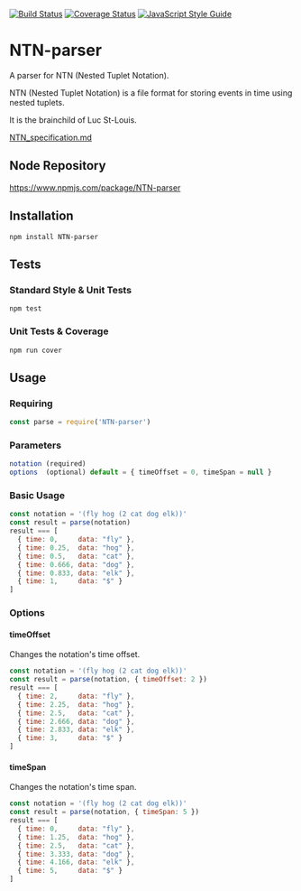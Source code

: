 [![Build Status](https://travis-ci.org/pelevesque/NTN-parser.svg?branch=master)](https://travis-ci.org/pelevesque/NTN-parser)
[![Coverage Status](https://coveralls.io/repos/github/pelevesque/NTN-parser/badge.svg?branch=master)](https://coveralls.io/github/pelevesque/NTN-parser?branch=master)
[![JavaScript Style Guide](https://img.shields.io/badge/code_style-standard-brightgreen.svg)](https://standardjs.com)

# NTN-parser

A parser for NTN (Nested Tuplet Notation).

NTN (Nested Tuplet Notation) is a file format for storing events in time
using nested tuplets.

It is the brainchild of Luc St-Louis.

[NTN_specification.md](NTN_specification/NTN_specification.md)

## Node Repository

https://www.npmjs.com/package/NTN-parser

## Installation

`npm install NTN-parser`

## Tests

### Standard Style & Unit Tests

`npm test`

### Unit Tests & Coverage

`npm run cover`

## Usage

### Requiring

```js
const parse = require('NTN-parser')
```

### Parameters

```js
notation (required)
options  (optional) default = { timeOffset = 0, timeSpan = null }
```

### Basic Usage

```js
const notation = '(fly hog (2 cat dog elk))'
const result = parse(notation)
result === [
  { time: 0,     data: "fly" },
  { time: 0.25,  data: "hog" },
  { time: 0.5,   data: "cat" },
  { time: 0.666, data: "dog" },
  { time: 0.833, data: "elk" },
  { time: 1,     data: "$" }
]
```

### Options

#### timeOffset

Changes the notation's time offset.

```js
const notation = '(fly hog (2 cat dog elk))'
const result = parse(notation, { timeOffset: 2 })
result === [
  { time: 2,     data: "fly" },
  { time: 2.25,  data: "hog" },
  { time: 2.5,   data: "cat" },
  { time: 2.666, data: "dog" },
  { time: 2.833, data: "elk" },
  { time: 3,     data: "$" }
]
```

#### timeSpan

Changes the notation's time span.

```js
const notation = '(fly hog (2 cat dog elk))'
const result = parse(notation, { timeSpan: 5 })
result === [
  { time: 0,     data: "fly" },
  { time: 1.25,  data: "hog" },
  { time: 2.5,   data: "cat" },
  { time: 3.333, data: "dog" },
  { time: 4.166, data: "elk" },
  { time: 5,     data: "$" }
]
```

